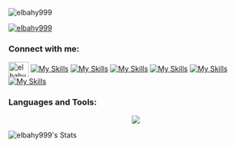 <!--
**elbahy999/elbahy999** is a ✨ _special_ ✨ repository because its `README.md` (this file) appears on your GitHub profile.

Here are some ideas to get you started:

- 🔭 I’m currently working on ...
- 🌱 I’m currently learning ...
- 👯 I’m looking to collaborate on ...
- 🤔 I’m looking for help with ...
- 💬 Ask me about ...
- 📫 How to reach me: ...
- 😄 Pronouns: ...
- ⚡ Fun fact: ...
-->

<p align="left"> <img src="https://komarev.com/ghpvc/?username=elbahy999&label=Profile%20views&color=0e75b6&style=flat" alt="elbahy999" /> </p>

<p align="left"> <a href="https://github.com/ryo-ma/github-profile-trophy"><img src="https://github-profile-trophy.vercel.app/?username=elbahy999" alt="elbahy999" /></a> </p>

<h3 align="left">Connect with me:</h3>

<a href="https://www.hackerrank.com/elbahy" target="blank"><img align="center" src="https://raw.githubusercontent.com/rahuldkjain/github-profile-readme-generator/master/src/images/icons/Social/hackerrank.svg" alt="elbahy" height="30" width="40" /></a>
[![My Skills](https://skillicons.dev/icons?i=linkedin)](https://www.linkedin.com/in/elbahy999)
[![My Skills](https://skillicons.dev/icons?i=hackerrank)](https://www.hackerrank.com/profile/elbahy)
[![My Skills](https://skillicons.dev/icons?i=x)](https://x.com/elbahy999)
[![My Skills](https://skillicons.dev/icons?i=instagram)](https://www.instagram.com/elbahyu/)
[![My Skills](https://skillicons.dev/icons?i=youtube)](https://www.youtube.com/@elbahy999)
[![My Skills](https://skillicons.dev/icons?i=steam)](https://steamcommunity.com/id/elbahy999/)

<h3 align="left">Languages and Tools:</h3>


<p align="center">
  <a href="https://go-skill-icons.vercel.app/">
    <img
      src="https://go-skill-icons.vercel.app/api/icons?i=py,powershell,docker,mysql,pytorch,cpp,seaborn,pandas,sqlserver,airflow,git"
    />
  </a>
</p>


![elbahy999's Stats](https://github-readme-stats.vercel.app/api?username=elbahy999&theme=darcula&show_icons=true&hide_border=true&count_private=true)





